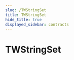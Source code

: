```yaml
---
slug: /TWStringSet
title: TWStringSet
hide_title: true
displayed_sidebar: contracts
---
```

# TWStringSet










